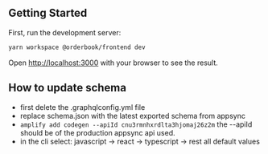 ## Getting Started

First, run the development server:

```bash
yarn workspace @orderbook/frontend dev 
```

Open [http://localhost:3000](http://localhost:3000) with your browser to see the result.

## How to update schema
 - first delete the .graphqlconfig.yml file
 - replace schema.json with the latest exported schema from appsync
 - `amplify add codegen --apiId cnu3rmnhxrdlta3hjomaj26z2m` the --apiId should be of the production appsync api used.
 - in the cli select: javascript -> react -> typescript -> rest all default values
